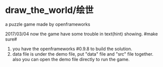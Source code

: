# draw_the_world/绘世
a puzzle game made by openframeworks

2017/03/04
now the game have some trouble in text(hint) showing.
#make sure#
1. you have the openframeworks #0.9.8 to build the solution.
2. data file is under the demo file, put "data" file and "src" file together.
also you can open the demo file directly to run the game.